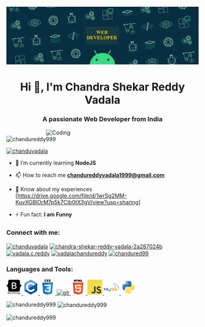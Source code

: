 ![logo](https://github.com/ChanduReddy999/ChanduReddy999/blob/main/web_developer_reddy's.gif)
<h1 align="center">Hi 👋, I'm Chandra Shekar Reddy Vadala</h1>
<h3 align="center">A passionate Web Developer from India</h3>
<img align="right" alt="Coding" width="400" src="https://cdn.dribbble.com/users/1162077/screenshots/3848914/programmer.gif">

<p align="left"> <img src="https://komarev.com/ghpvc/?username=chandureddy999&label=Profile%20views&color=0e75b6&style=flat" alt="chandureddy999" /> </p>

<p align="left"> <a href="https://twitter.com/chanduvadala" target="_blank"><img src="https://img.shields.io/twitter/follow/chanduvadala?logo=twitter&style=for-the-badge" alt="chanduvadala" /></a> </p>

- 🌱 I’m currently learning **NodeJS**

- 📫 How to reach me **chandureddyvadala1999@gmail.com**

- 📄 Know about my experiences [https://drive.google.com/file/d/1wrSg2MM-KuvXGBlOrM7p5k7Cib0tX3gV/view?usp=sharing]
- ⚡ Fun fact: **I am Funny**

<h3 align="left">Connect with me:</h3>
<p align="left">
<a href="https://twitter.com/chanduvadala" target="_blank"><img align="center" src="https://raw.githubusercontent.com/rahuldkjain/github-profile-readme-generator/master/src/images/icons/Social/twitter.svg" alt="chanduvadala" height="30" width="40" /></a>
<a href="https://linkedin.com/in/chandra-shekar-reddy-vadala-2a287024b" target="_blank"><img align="center" src="https://raw.githubusercontent.com/rahuldkjain/github-profile-readme-generator/master/src/images/icons/Social/linked-in-alt.svg" alt="chandra-shekar-reddy-vadala-2a287024b" height="30" width="40" /></a>
<a href="https://fb.com/vadala.c.reddy" target="_blank"><img align="center" src="https://raw.githubusercontent.com/rahuldkjain/github-profile-readme-generator/master/src/images/icons/Social/facebook.svg" alt="vadala.c.reddy" height="30" width="40" /></a>
<a href="https://instagram.com/vadalachandureddy" target="_blank"><img align="center" src="https://raw.githubusercontent.com/rahuldkjain/github-profile-readme-generator/master/src/images/icons/Social/instagram.svg" alt="vadalachandureddy" height="30" width="40" /></a>
<a href="https://www.hackerrank.com/chandured99" target="_blank"><img align="center" src="https://raw.githubusercontent.com/rahuldkjain/github-profile-readme-generator/master/src/images/icons/Social/hackerrank.svg" alt="chandured99" height="30" width="40" /></a>
</p>

<h3 align="left">Languages and Tools:</h3>
<p align="left"> <a href="https://nodejs.org/en" target="_blank" rel="noreferrer"> <img src="https://raw.githubusercontent.com/devicons/devicon/master/icons/bootstrap/bootstrap-plain-wordmark.svg" alt="bootstrap" width="40" height="40"/> </a> <a href="https://expressjs.com/" target="_blank" rel="noreferrer"> <img src="https://raw.githubusercontent.com/devicons/devicon/master/icons/c/c-original.svg" alt="c" width="40" height="40"/> </a> <a href="https://www.w3schools.com/css/" target="_blank" rel="noreferrer"> <img src="https://raw.githubusercontent.com/devicons/devicon/master/icons/css3/css3-original-wordmark.svg" alt="css3" width="40" height="40"/> </a> <a href="https://git-scm.com/" target="_blank" rel="noreferrer"> <img src="https://www.vectorlogo.zone/logos/git-scm/git-scm-icon.svg" alt="git" width="40" height="40"/> </a> <a href="https://www.w3.org/html/" target="_blank" rel="noreferrer"> <img src="https://raw.githubusercontent.com/devicons/devicon/master/icons/html5/html5-original-wordmark.svg" alt="html5" width="40" height="40"/> <a href="https://developer.mozilla.org/en-US/docs/Web/JavaScript" target="_blank" rel="noreferrer"> <img src="https://raw.githubusercontent.com/devicons/devicon/master/icons/javascript/javascript-original.svg" alt="javascript" width="40" height="40"/> </a> <a href="https://www.mysql.com/" target="_blank" rel="noreferrer"> <img src="https://raw.githubusercontent.com/devicons/devicon/master/icons/mysql/mysql-original-wordmark.svg" alt="mysql" width="40" height="40"/> </a> <a href="https://www.python.org" target="_blank" rel="noreferrer"> <img src="https://raw.githubusercontent.com/devicons/devicon/master/icons/python/python-original.svg" alt="python" width="40" height="40"/> </a> </p>

<p><img align="left" src="https://github-readme-stats.vercel.app/api/top-langs?username=chandureddy999&show_icons=true&locale=en&layout=compact" alt="chandureddy999" /></p>

<p>&nbsp;<img align="center" src="https://github-readme-stats.vercel.app/api?username=chandureddy999&show_icons=true&locale=en" alt="chandureddy999" /></p>

<p><img align="center" src="https://github-readme-streak-stats.herokuapp.com/?user=chandureddy999&" alt="chandureddy999" /></p>
